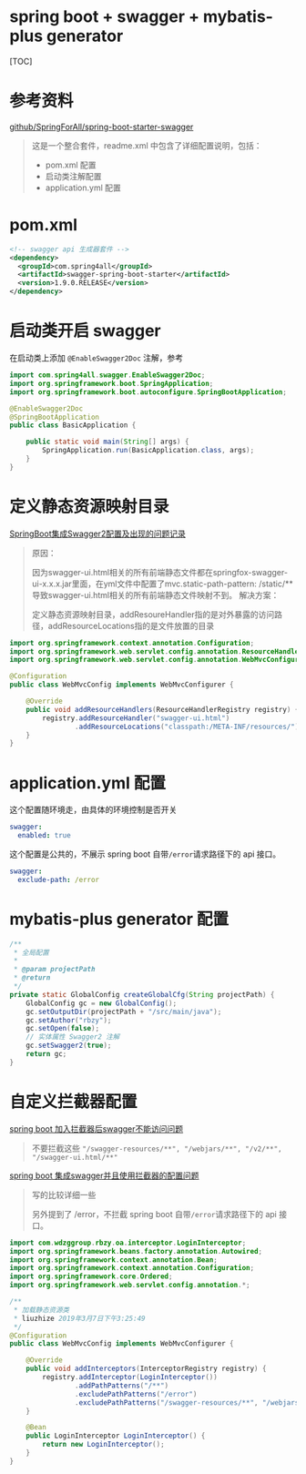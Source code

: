 # spring boot + swagger + mybatis-plus generator

[TOC]

# 参考资料

[github/SpringForAll/spring-boot-starter-swagger](https://github.com/SpringForAll/spring-boot-starter-swagger)

> 这是一个整合套件，readme.xml 中包含了详细配置说明，包括：
>
> + pom.xml 配置
> + 启动类注解配置
> + application.yml 配置

# pom.xml

```xml
<!-- swagger api 生成器套件 -->
<dependency>
  <groupId>com.spring4all</groupId>
  <artifactId>swagger-spring-boot-starter</artifactId>
  <version>1.9.0.RELEASE</version>
</dependency>
```



# 启动类开启 swagger

在启动类上添加 `@EnableSwagger2Doc` 注解，参考

```java
import com.spring4all.swagger.EnableSwagger2Doc;
import org.springframework.boot.SpringApplication;
import org.springframework.boot.autoconfigure.SpringBootApplication;

@EnableSwagger2Doc
@SpringBootApplication
public class BasicApplication {

    public static void main(String[] args) {
        SpringApplication.run(BasicApplication.class, args);
    }
}
```

# 定义静态资源映射目录

[SpringBoot集成Swagger2配置及出现的问题记录](https://blog.csdn.net/sinat_39456789/article/details/86673628)

> 原因：
>
> 因为swagger-ui.html相关的所有前端静态文件都在springfox-swagger-ui-x.x.x.jar里面，在yml文件中配置了mvc.static-path-pattern: /static/** 导致swagger-ui.html相关的所有前端静态文件映射不到。
> 解决方案：
>
> 定义静态资源映射目录，addResoureHandler指的是对外暴露的访问路径，addResourceLocations指的是文件放置的目录
>
> 

```java
import org.springframework.context.annotation.Configuration;
import org.springframework.web.servlet.config.annotation.ResourceHandlerRegistry;
import org.springframework.web.servlet.config.annotation.WebMvcConfigurer;

@Configuration
public class WebMvcConfig implements WebMvcConfigurer {

    @Override
    public void addResourceHandlers(ResourceHandlerRegistry registry) {
        registry.addResourceHandler("swagger-ui.html")
                .addResourceLocations("classpath:/META-INF/resources/");
    }
}
```

# application.yml 配置

这个配置随环境走，由具体的环境控制是否开关

```yml
swagger:
  enabled: true
```

这个配置是公共的，不展示 spring boot 自带`/error`请求路径下的 api 接口。

```yml
swagger:
  exclude-path: /error
```

# mybatis-plus generator 配置

```java
/**
 * 全局配置
 *
 * @param projectPath
 * @return
 */
private static GlobalConfig createGlobalCfg(String projectPath) {
    GlobalConfig gc = new GlobalConfig();
    gc.setOutputDir(projectPath + "/src/main/java");
    gc.setAuthor("rbzy");
    gc.setOpen(false);
    // 实体属性 Swagger2 注解
    gc.setSwagger2(true);
    return gc;
}
```

# 自定义拦截器配置

[spring boot 加入拦截器后swagger不能访问问题](https://blog.csdn.net/liu0bing/article/details/80826590)

> 不要拦截这些 `"/swagger-resources/**", "/webjars/**", "/v2/**", "/swagger-ui.html/**"`

[spring boot 集成swagger并且使用拦截器的配置问题](https://segmentfault.com/a/1190000018913038)

> 写的比较详细一些
>
> 另外提到了 /error，不拦截 spring boot 自带`/error`请求路径下的 api 接口。

```java
import com.wdzggroup.rbzy.oa.interceptor.LoginInterceptor;
import org.springframework.beans.factory.annotation.Autowired;
import org.springframework.context.annotation.Bean;
import org.springframework.context.annotation.Configuration;
import org.springframework.core.Ordered;
import org.springframework.web.servlet.config.annotation.*;

/**
 * 加载静态资源类
 * liuzhize 2019年3月7日下午3:25:49
 */
@Configuration
public class WebMvcConfig implements WebMvcConfigurer {

    @Override
    public void addInterceptors(InterceptorRegistry registry) {
        registry.addInterceptor(LoginInterceptor())
                .addPathPatterns("/**")
                .excludePathPatterns("/error")
                .excludePathPatterns("/swagger-resources/**", "/webjars/**", "/v2/**", "/swagger-ui.html");
    }

    @Bean
    public LoginInterceptor LoginInterceptor() {
        return new LoginInterceptor();
    }
}
```

